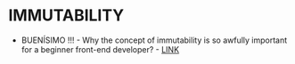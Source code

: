# IMMUTABILITY

* BUENÍSIMO !!! - Why the concept of immutability is so awfully important for a beginner front-end developer? - [LINK](https://itnext.io/why-concept-of-immutability-is-so-damn-important-for-a-beginner-front-end-developer-8da85b565c8e)